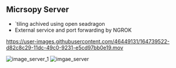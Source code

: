 ## Micrsopy Server

- `tiling achived using open seadragon
- External service and port forwarding by NGROK

https://user-images.githubusercontent.com/46449131/164739522-d82c8c29-11dc-49c0-9231-e5cd97bb0e19.mov

![image_server_1](https://user-images.githubusercontent.com/46449131/164740307-ced482df-68f4-451e-859c-0e5f052af715.png)
![imgae_server](https://user-images.githubusercontent.com/46449131/164740312-cb575d75-9696-4e97-ae30-94b3f6a995f5.png)
